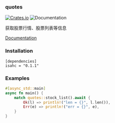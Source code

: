 ### quotes

[![Crates.io](https://img.shields.io/crates/v/quotes.svg)](https://crates.io/crates/quotes)    ![Documentation](https://docs.rs/quotes/badge.svg)   

获取股票行情、股票列表等信息

<a href="https://docs.rs/quotes/" target="_blank">Documentation</a>


### Installation


```
[dependencies]
isahc = "0.1.1"
```


### Examples

```rs
#[async_std::main]
async fn main() {
    match quotes::stock_list().await {
        Ok(l) => println!("len = {}", l.len()),
        Err(e) => println!("err = {}", e),
    }
}
```
